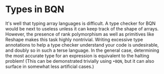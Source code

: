 # Types in BQN

It's well that typing array languages is difficult. A type checker for BQN would be next to useless
unless it can keep track of the shape of arrays. However, the presence of rank polymorphism as well
as primitives like Reshape makes this task highly nontrivial. Writing excessive type annotations to
help a type checker understand your code is undesirable, and doubly so in such a terse language. In
the general case, determining the most accurate type for an expression is equivalent to the halting
problem! (This can be demonstrated trivially using `•BQN`, but it can also surface in somewhat less
artificial cases.)
